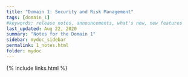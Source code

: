 ```yaml
---
title: "Domain 1: Security and Risk Management"
tags: [domain_1]
#keywords: release notes, announcements, what's new, new features
last_updated: Aug 22, 2020
summary: "Notes for the Domain 1"
sidebar: mydoc_sidebar
permalink: 1_notes.html
folder: mydoc
---
```



{% include links.html %}
